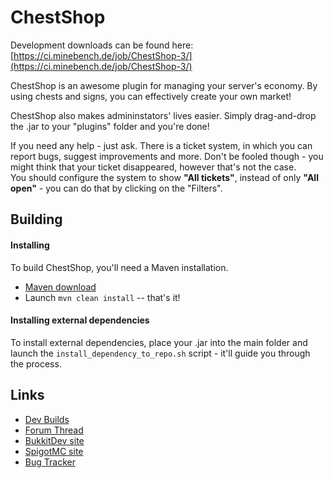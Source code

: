 ChestShop
================================

Development downloads can be found here: [https://ci.minebench.de/job/ChestShop-3/](https://ci.minebench.de/job/ChestShop-3/)

ChestShop is an awesome plugin for managing your server's economy. 
By using chests and signs, you can effectively create your own market!

ChestShop also makes admininstators' lives easier. 
Simply drag-and-drop the .jar to your "plugins" folder and you're done! 

If you need any help - just ask. There is a ticket system, in which you can report bugs, suggest improvements and more.
Don't be fooled though - you might think that your ticket disappeared, however that's not the case.   
You should configure the system to show **"All tickets"**, instead of only **"All open"** - you can do that by clicking on the "Filters".


Building
--------------------------------

#### Installing

To build ChestShop, you'll need a Maven installation.
* [Maven download](http://maven.apache.org/download.cgi)
* Launch `mvn clean install` -- that's it!

#### Installing external dependencies

To install external dependencies, place your .jar into the main folder and launch the `install_dependency_to_repo.sh` script - it'll guide you through the process.


Links
--------------------------------
* [Dev Builds](https://ci.minebench.de/job/ChestShop-3/)
* [Forum Thread](http://forums.bukkit.org/threads/4150/)
* [BukkitDev site](http://dev.bukkit.org/projects/chestshop/)
* [SpigotMC site](https://www.spigotmc.org/resources/chestshop.51856/)
* [Bug Tracker](http://dev.bukkit.org/server-mods/chestshop/tickets/?status=+)
